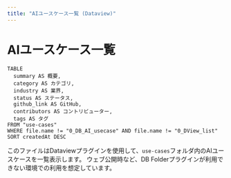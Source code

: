```yaml
---
title: "AIユースケース一覧 (Dataview)"
---
```


# AIユースケース一覧

```dataview
TABLE
  summary AS 概要,
  category AS カテゴリ,
  industry AS 業界,
  status AS ステータス,
  github_link AS GitHub,
  contributors AS コントリビューター,
  tags AS タグ
FROM "use-cases"
WHERE file.name != "0_DB_AI_usecase" AND file.name != "0_DView_list"
SORT createdAt DESC
```

このファイルはDataviewプラグインを使用して、`use-cases`フォルダ内のAIユースケースを一覧表示します。
ウェブ公開時など、DB Folderプラグインが利用できない環境での利用を想定しています。
